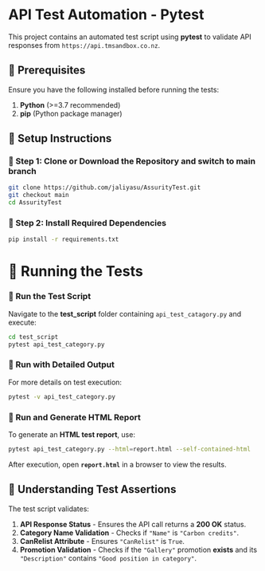 # API Test Automation - Pytest

This project contains an automated test script using **pytest** to validate API responses from `https://api.tmsandbox.co.nz`.

## 📌 Prerequisites

Ensure you have the following installed before running the tests:

1. **Python** (>=3.7 recommended)
2. **pip** (Python package manager)

## 📌 Setup Instructions

### 🔹 Step 1: Clone or Download the Repository and switch to main branch

```bash
git clone https://github.com/jaliyasu/AssurityTest.git
git checkout main
cd AssurityTest
```

### 🔹 Step 2: Install Required Dependencies
```bash
pip install -r requirements.txt
```


# 📌 Running the Tests

### 🔹 Run the Test Script
Navigate to the **test_script** folder containing `api_test_catagory.py` and execute:

```bash
cd test_script
pytest api_test_category.py
```

### 🔹 Run with Detailed Output
For more details on test execution:
```bash
pytest -v api_test_category.py
```

### 🔹 Run and Generate HTML Report
To generate an **HTML test report**, use:
```bash
pytest api_test_category.py --html=report.html --self-contained-html
```
After execution, open **`report.html`** in a browser to view the results.


## 📌 Understanding Test Assertions
The test script validates:
1. **API Response Status** - Ensures the API call returns a **200 OK** status.
2. **Category Name Validation** - Checks if `"Name"` is `"Carbon credits"`.
3. **CanRelist Attribute** - Ensures `"CanRelist"` is `True`.
4. **Promotion Validation** - Checks if the `"Gallery"` promotion **exists** and its `"Description"` contains `"Good position in category"`.





